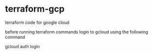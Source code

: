 # terraform-gcp
terraform code for google cloud

before running terraform commands login to gcloud using the following command

gcloud auth login



